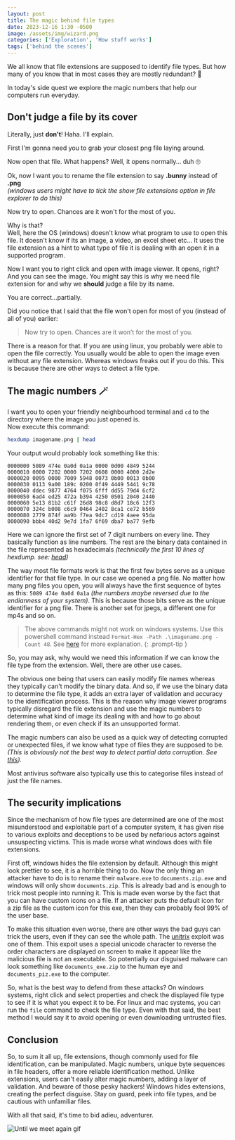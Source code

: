 ```yaml
---
layout: post
title: The magic behind file types
date: 2023-12-16 1:30 -0500
image: /assets/img/wizard.png
categories: ['Exploration', 'How stuff works']
tags: ['behind the scenes']
---
```


We all know that file extensions are supposed to identify file types. But how many of you know that in most cases they
are mostly redundant? &#129300; 

In today's side quest we explore the magic numbers that help our computers run everyday.

## Don't judge a file by its cover

Literally, just **don't**! Haha. I'll explain. 

First I'm gonna need you to grab your closest png file laying around.

Now open that file. What happens? Well, it opens normally... duh &#128580;

Ok, now I want you to rename the file extension to say **.bunny** instead of **.png**  
_(windows users might have to tick the show file extensions option in file explorer to do this)_

Now try to open. Chances are it won't for the most of you. 

Why is that?  
Well, here the OS (windows) doesn't know what program to use to open this file. 
It doesn't know if its an image, a video, an excel sheet etc... It uses the file extension as a hint to what
type of file it is dealing with an open it in a supported program.

Now I want you to right click and open with image viewer. It opens, right? And you can see the image. You might say
this is why we need file extension for and why we **should** judge a file by its name.

You are correct...partially.

Did you notice that I said that the file won't open for most of you (instead of all of you) earlier:
> Now try to open. Chances are it won’t for the most of you.

There is a reason for that. If you are using linux, you probably were able to open the file correctly.
You usually would be able to open the image even without any file extension. 
Whereas windows freaks out if you do this.
This is because there are other ways to detect a file type.

## The magic numbers &#x1FA84;
I want you to open your friendly neighbourhood terminal and `cd` to the directory where the image you just opened is.  
Now execute this command:
```bash
hexdump imagename.png | head
```

Your output would probably look something like this:
```
0000000 5089 474e 0a0d 0a1a 0000 0d00 4849 5244
0000010 0000 7202 0000 7202 0608 0000 4000 2d2e
0000020 0095 0000 7009 5948 0073 0b00 0013 0b00
0000030 0113 9a00 189c 0200 0f49 4449 5441 9c78
0000040 ddec 9877 4764 f075 6fff dd55 79d4 6cf2
0000050 6ad4 ed25 472a b394 4250 0501 2040 2440
0000060 5e13 81b2 c61f 26d8 98c8 d8d7 18c6 12f3
0000070 324c b008 c6c9 0464 2402 8ca1 ce72 b569
0000080 2779 874f aa9b f7ea 9dc7 cd19 4aee 95da
0000090 bbb4 40d2 9e7d 1fa7 6f69 dba7 ba77 9efb
```

Here we can ignore the first set of 7 digit numbers on every line. They basically function as line numbers.
The rest are the binary data contained in the file represented as hexadecimals
_(technically the first 10 lines of hexdump. see: [head](https://man7.org/linux/man-pages/man1/head.1.html))_

The way most file formats work is that the first few bytes serve as a unique identifier for that file type.
In our case we opened a png file. No matter how many png files you open, you will always have the first sequence of bytes
as this: `5089 474e 0a0d 0a1a` _(the numbers maybe reversed due to the endianness of your system)_.
This is because those bits serve as the unique identifier for a png file. There is another set for jpegs, a different one
for mp4s and so on.

> The above commands might not work on windows systems.
> Use this powershell command instead `Format-Hex -Path .\imagename.png -Count 48`.
> See [here](https://learn.microsoft.com/en-us/powershell/module/microsoft.powershell.utility/format-hex?view=powershell-7.4) for more explanation.
{: .prompt-tip }

So, you may ask, why would we need this information if we can know the file type from the extension.
Well, there are other use cases.

The obvious one being that users can easily modify file names whereas they typically can't modify the binary data.
And so, if we use the binary data to determine the file type, it adds an extra layer of validation and accuracy to the identification process.
This is the reason why image viewer programs typically disregard the file extension and use the magic numbers to determine
what kind of image its dealing with and how to go about rendering them, or even check if its an unsupported format.

The magic numbers can also be used as a quick way of detecting corrupted or unexpected files, if we know what type of files they are supposed to be.
_(This is obviously not the best way to detect partial data corruption. See [this](https://en.wikipedia.org/wiki/Error_detection_and_correction))._

Most antivirus software also typically use this to categorise files instead of just the file names.

## The security implications
Since the mechanism of how file types are determined are one of the most misunderstood and exploitable part of a computer system,
it has given rise to various exploits and deceptions to be used by nefarious actors against unsuspecting victims.
This is made worse what windows does with file extensions.

First off, windows hides the file extension by default. Although this might look prettier to see, it is a horrible thing
to do. Now the only thing an attacker have to do is to rename their `malware.exe` to `documents.zip.exe` and windows will only
show `documents.zip`. This is already bad and is enough to trick most people into running it. This is made even worse by the
fact that you can have custom icons on a file. If an attacker puts the default icon for a zip file as the custom icon for this exe,
then they can probably fool 99% of the user base.

To make this situation even worse, there are other ways the bad guys can trick the users, even if they can see the whole path.
The [unitrix](https://reasonlabs.com/research/revenge-of-the-unitrix) exploit was one of them. This expoit uses a special unicode
character to reverse the order characters are displayed on screen to make it appear like the malicious file is not an executable.
So potentially our disguised malware can look something like `documents_exe.zip` to the human eye and `documents_piz.exe` to the computer.

So, what is the best way to defend from these attacks? On windows systems, right click and select properties and check the displayed
file type to see if it is what you expect it to be. For linux and mac systems, you can run the `file` command to check the file type.
Even with that said, the best method I would say it to avoid opening or even downloading untrusted files.

## Conclusion
So, to sum it all up, file extensions, though commonly used for file identification, can be manipulated.
Magic numbers, unique byte sequences in file headers, offer a more reliable identification method.
Unlike extensions, users can't easily alter magic numbers, adding a layer of validation.
And beware of those pesky hackers! Windows hides extensions, creating the perfect disguise.
Stay on guard, peek into file types, and be cautious with unfamiliar files.

With all that said, it's time to bid adieu, adventurer. 

![Until we meet again gif](https://media1.tenor.com/m/aWZ6PaC5x5EAAAAC/skeletor-until-we-meet-again.gif)
